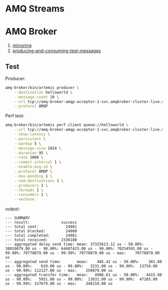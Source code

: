 
# AMQ Streams




# AMQ Broker


1. [mirroring](https://docs.redhat.com/en/documentation/red_hat_amq_broker/7.12/html/deploying_amq_broker_on_openshift/assembly-br-configuring-operator-based-deployments_broker-ocp#proc-br-configuring-mirroring_broker-ocp)
2. [producing-and-consuming-test-messages](https://docs.redhat.com/en/documentation/red_hat_amq_broker/7.12/html/getting_started_with_amq_broker/creating-standalone-getting-started#producing-consuming-test-messages-getting-started)

## Test

Producer:
```bash
amq-broker/bin/artemis producer \
    --destination helloworld \
    --message-count 10 \
    --url tcp://amq-broker-amqp-acceptor-1-svc.amqbroker-cluster-live.svc.cluster.local:61617 \
    --protocol AMQP
```

Perf test:
```bash
amq-broker/bin/artemis perf client queue://helloworld \
    --url tcp://amq-broker-amqp-acceptor-1-svc.amqbroker-cluster-live.svc.cluster.local:61617 \
    --show-latency \
    --persistent \
    --warmup 5 \
    --message-size 1024 \
    --duration 95 \
    --rate 1000 \
    --commit-interval 1 \
    --enable-msg-id \
    --protocol AMQP \
    --max-pending 1 \
    --num-destinations 1 \
    --producers 1 \
    --threads 1 \
    --consumers 1 \
    --verbose
```

output:
```
--- SUMMARY
--- result:              success
--- total sent:            24981
--- total blocked:         24980
--- total completed:       24981
--- total received:      2330180 
--- aggregated delay send time: mean: 37325613.12 us - 50.00%: 38010879.00 us - 90.00%: 64487423.00 us - 99.00%: 70254591.00 us - 99.90%: 70778879.00 us - 99.99%: 70778879.00 us - max:    70778879.00 us 
--- aggregated send time:       mean:    485.42 us - 50.00%:    301.00 us - 90.00%:    619.00 us - 99.00%:   3231.00 us - 99.90%:  13759.00 us - 99.99%: 112127.00 us - max:    250879.00 us 
--- aggregated transfer time:   mean:   4986.61 us - 50.00%:   4415.00 us - 90.00%:   5951.00 us - 99.00%:  13631.00 us - 99.90%:  47103.00 us - 99.99%: 327679.00 us - max:    348159.00 us
```